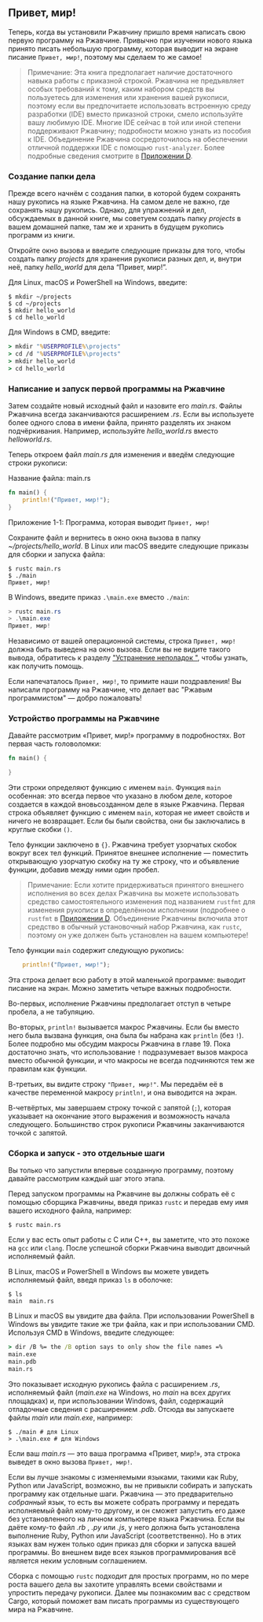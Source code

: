 ## Привет, мир!

Теперь, когда вы установили Ржавчину пришло время написать свою первую программу на Ржавчине. Привычно при изучении нового языка принято писать небольшую программу, которая выводит на экране писание `Привет, мир!`, поэтому мы сделаем то же самое!

>  Примечание: Эта книга предполагает наличие достаточного навыка работы с приказной строкой. Ржавчина не предъявляет особых требований к тому, каким набором средств вы пользуетесь для изменения или хранения вашей рукописи, поэтому если вы предпочитаете использовать встроенную среду разработки (IDE) вместо приказной строки, смело используйте вашу любимую IDE. Многие IDE сейчас в той или иной степени поддерживают Ржавчину; подробности можно узнать из пособия к IDE. Объединение Ржавчина сосредоточилось на обеспечении отличной поддержки IDE с помощью `rust-analyzer`. Более подробные сведения смотрите в [Приложении D](appendix-04-useful-development-tools.md)<!-- ignore -->.
>

### Создание папки дела

Прежде всего начнём с создания папки, в которой будем сохранять нашу рукопись на языке Ржавчина. На самом деле не важно, где сохранять нашу рукопись. Однако, для упражнений и дел, обсуждаемых в данной книге, мы советуем создать папку *projects* в вашем домашней папке, там же и хранить в будущем рукопись программ из книги.

Откройте окно вызова и введите следующие приказы для того, чтобы создать папку <em>projects</em> для хранения рукописи разных дел, и, внутри неё, папку <em>hello_world</em> для дела “Привет, мир!”.

Для Linux, macOS и PowerShell на Windows, введите:

```console
$ mkdir ~/projects
$ cd ~/projects
$ mkdir hello_world
$ cd hello_world
```

Для Windows в CMD, введите:

```cmd
> mkdir "%USERPROFILE%\projects"
> cd /d "%USERPROFILE%\projects"
> mkdir hello_world
> cd hello_world
```

### Написание и запуск первой  программы на Ржавчине

Затем создайте новый исходный файл и назовите его *main.rs*. Файлы Ржавчина всегда заканчиваются расширением *.rs*. Если вы используете более одного слова в имени файла, принято разделять их знаком подчёркивания. Например, используйте *hello_world.rs*  вместо *helloworld.rs*.

Теперь откроем файл *main.rs* для изменения и введём следующие строки рукописи:

<span class="filename">Название файла: main.rs</span>

```rust
fn main() {
    println!("Привет, мир!");
}
```

<span class="caption">Приложение 1-1: Программа, которая выводит <code>Привет, мир!</code></span>

Сохраните файл и вернитесь в окно окна вызова в папку *~/projects/hello_world*. В Linux или macOS введите следующие приказы для сборки и запуска файла:

```console
$ rustc main.rs
$ ./main
Привет, мир!
```

В Windows, введите приказ `.\main.exe` вместо `./main`:

```powershell
> rustc main.rs
> .\main.exe
Привет, мир!
```

Независимо от вашей операционной системы, строка `Привет, мир!` должна быть выведена на окно вызова. Если вы не видите такого вывода, обратитесь к разделу ["Устранение неполадок "]<!-- ignore -->, чтобы узнать, как получить помощь.

Если напечаталось `Привет, мир!`, то примите наши поздравления! Вы написали программу на Ржавчине, что делает вас "Ржавым программистом" — добро пожаловать!

### Устройство программы на Ржавчине

Давайте рассмотрим «Привет, мир!» программу в подробностях. Вот первая часть головоломки:

```rust
fn main() {

}
```

Эти строки определяют функцию с именем `main`. Функция `main` особенная: это всегда первое что указано в любом деле, которое создается в каждой вновьсозданном деле в языке Ржавчина. Первая строка объявляет функцию с именем `main`, которая не имеет свойств и ничего не возвращает. Если бы были свойства, они бы заключались в круглые скобки `()`.

Тело функции заключено в `{}`. Ржавчина требует узорчатых скобок вокруг всех тел функций. Принятое внешнее исполнение — поместить открывающую узорчатую скобку на ту же строку, что и объявление функции, добавив между ними один пробел.

>  Примечание: Если хотите придерживаться принятого внешнего исполнения во всех делах Ржавчина вы можете использовать средство самостоятельного изменения под названием `rustfmt` для изменения рукописи в определённом исполнении (подробнее о `rustfmt` в [Приложении D](appendix-04-useful-development-tools.md)<!-- ignore -->. Объединение Ржавчины включила этот средство в обычный установочный набор Ржавчина, как `rustc`, поэтому он уже должен быть установлен на вашем компьютере!
>

Тело функции `main` содержит следующую рукопись:

```rust
    println!("Привет, мир!");
```

Эта строка делает всю работу в этой маленькой программе: выводит писание на экран. Можно заметить четыре важных подробности.

Во-первых, исполнение Ржавчины предполагает отступ в четыре пробела, а не табуляцию.

Во-вторых, `println!` вызывается макрос Ржавчины. Если бы вместо него была вызвана функция, она была бы набрана как `println` (без `!`). Более подробно мы обсудим макросы Ржавчина в главе 19. Пока достаточно знать, что использование `!` подразумевает вызов макроса вместо обычной функции, и что макросы не всегда подчиняются тем же правилам как функции.

В-третьих, вы видите строку `"Привет, мир!"`. Мы передаём её в качестве переменной макросу `println!`, и она выводится на экран.

В-четвёртых, мы завершаем строку точкой с запятой (`;`), которая указывает на окончание этого выражения и возможность начала следующего. Большинство строк рукописи Ржавчины заканчиваются точкой с запятой.

### Сборка и запуск - это отдельные шаги

Вы только что запустили впервые созданную программу, поэтому давайте рассмотрим каждый шаг этого этапа.

Перед запуском программы на Ржавчине вы должны собрать её с помощью сборщика Ржавчины, введя приказ `rustc` и передав ему имя вашего исходного файла, например:

```console
$ rustc main.rs
```

Если у вас есть опыт работы с C или C++, вы заметите, что это похоже на `gcc` или `clang`. После успешной сборки Ржавчина выводит двоичный исполняемый файл.

В Linux, macOS и PowerShell в Windows вы можете увидеть исполняемый файл, введя приказ `ls` в оболочке:

```console
$ ls
main  main.rs
```

В Linux и macOS вы увидите два файла. При использовании PowerShell в Windows вы увидите такие же три файла, как и при использовании CMD. Используя CMD в Windows, введите следующее:

```cmd
> dir /B %= the /B option says to only show the file names =%
main.exe
main.pdb
main.rs
```

Это показывает исходную рукопись файла с расширением *.rs*, исполняемый файл (*main.exe* на Windows, но *main* на всех других площадках) и, при использовании Windows, файл, содержащий отладочные сведения с расширением *.pdb*. Отсюда вы запускаете файлы *main* или *main.exe*, например:

```console
$ ./main # для Linux
> .\main.exe # для Windows
```

Если ваш *main.rs* — это ваша программа «Привет, мир!», эта строка выведет в окно вызова `Привет, мир!`.

Если вы лучше знакомы с изменяемыми языками, такими как Ruby, Python или JavaScript, возможно, вы не привыкли собирать и запускать программу как отдельные шаги. Ржавчина — это предварительно *собранный* язык, то есть вы можете собрать программу и передать исполняемый файл кому-то другому, и он сможет запустить его даже без установленного на личном компьютере языка Ржавчина. Если вы даёте кому-то файл *.rb* , *.py* или *.js*, у него должна быть установлена выполнение Ruby, Python или JavaScript (соответственно). Но в этих языках вам нужен только один приказ для сборки и запуска вашей программы. Во внешнем виде всех языков программирования всё является неким условным соглашением.

Сборка с помощью `rustc` подходит для простых программ, но по мере роста вашего дела вы захотите управлять всеми свойствами и упростить передачу рукописи. Далее мы познакомим вас с средством Cargo, который поможет вам писать программы из существующего мира на Ржавчине.


["Устранение неполадок "]: ch01-01-installation.html#troubleshooting
